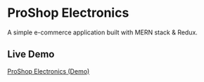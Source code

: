 # ProShop Electronics
A simple e-commerce application built with MERN stack & Redux.
## Live Demo
[ProShop Electronics (Demo)](https://demo-proshop-electronics-v1.herokuapp.com)
